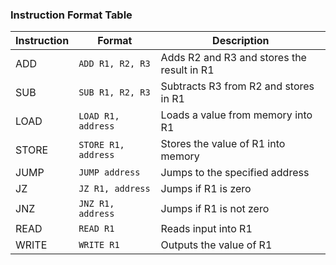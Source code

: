 ### Instruction Format Table


| Instruction  |        Format            |             Description                     |
|--------------|--------------------------|---------------------------------------------|
| ADD          | `ADD R1, R2, R3`         | Adds R2 and R3 and stores the result in R1  |
| SUB          | `SUB R1, R2, R3`         | Subtracts R3 from R2 and stores in R1       |
| LOAD         | `LOAD R1, address`       | Loads a value from memory into R1           |
| STORE        | `STORE R1, address`      | Stores the value of R1 into memory          |
| JUMP         | `JUMP address`           | Jumps to the specified address              |
| JZ           | `JZ R1, address`         | Jumps if R1 is zero                         |
| JNZ          | `JNZ R1, address`        | Jumps if R1 is not zero                     |
| READ         | `READ R1`                | Reads input into R1                         |
| WRITE        | `WRITE R1`               | Outputs the value of R1                     |